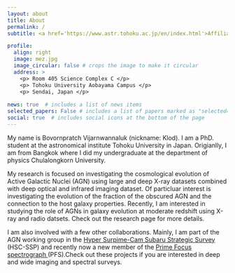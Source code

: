 ```yaml
---
layout: about
title: About
permalink: /
subtitle: <a href='https://www.astr.tohoku.ac.jp/en/index.html'>Affiliations</a> Astronomical Institute Tohoku University, Sendai, Japan

profile:
  align: right
  image: mez.jpg
  image_circular: false # crops the image to make it circular
  address: >
    <p> Room 405 Science Complex C </p>
    <p> Tohoku University Aobayama Campus </p>
    <p> Sendai, Japan </p>
    
news: true  # includes a list of news items
selected_papers: False # includes a list of papers marked as "selected={true}"
social: true  # includes social icons at the bottom of the page
---
```


My name is Bovornpratch Vijarnwannaluk (nickname: Klod). I am a PhD. student at the astronomical institute Tohoku University in Japan. Origianlly, I am from Bangkok where I did my undergraduate at the department of physics Chulalongkorn University.

My research is focused on investigating the cosmological evolution of Active Galactic Nuclei (AGN) using large and deep X-ray datasets combined with deep optical and infrared imaging dataset. Of particluar interest is investigating the evolution of the fraction of the obscured AGN and the connection to the host galaxy properties. Recently, I am interested in studying the role of AGNs in galaxy evolution at moderate redshift using X-ray and radio datsets. Check out the research page for more details.

I am also involved with a few other collaborations. Mainly, I am part of the AGN working group in the <a href='https://hsc.mtk.nao.ac.jp/ssp/'>Hyper Surpime-Cam Subaru Strategic Survey </a> (HSC-SSP) and recently now a new member of the <a href='https://pfs.ipmu.jp/intro.html'>Prime Focus spectrograph </a>  (PFS).Check out these projects if you are interested in deep and wide imaging and spectral surveys.





